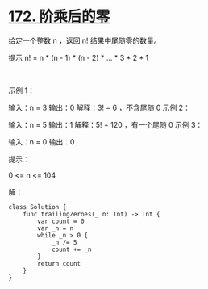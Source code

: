 
# [172. 阶乘后的零](https://leetcode-cn.com/problems/factorial-trailing-zeroes/)


给定一个整数 n ，返回 n! 结果中尾随零的数量。

提示 n! = n * (n - 1) * (n - 2) * ... * 3 * 2 * 1

 

示例 1：

输入：n = 3
输出：0
解释：3! = 6 ，不含尾随 0
示例 2：

输入：n = 5
输出：1
解释：5! = 120 ，有一个尾随 0
示例 3：

输入：n = 0
输出：0
 

提示：

0 <= n <= 104
 

解：
```
class Solution {
    func trailingZeroes(_ n: Int) -> Int {
        var count = 0
        var _n = n
        while _n > 0 {
            _n /= 5
            count += _n
        }
        return count
    }
}
```
